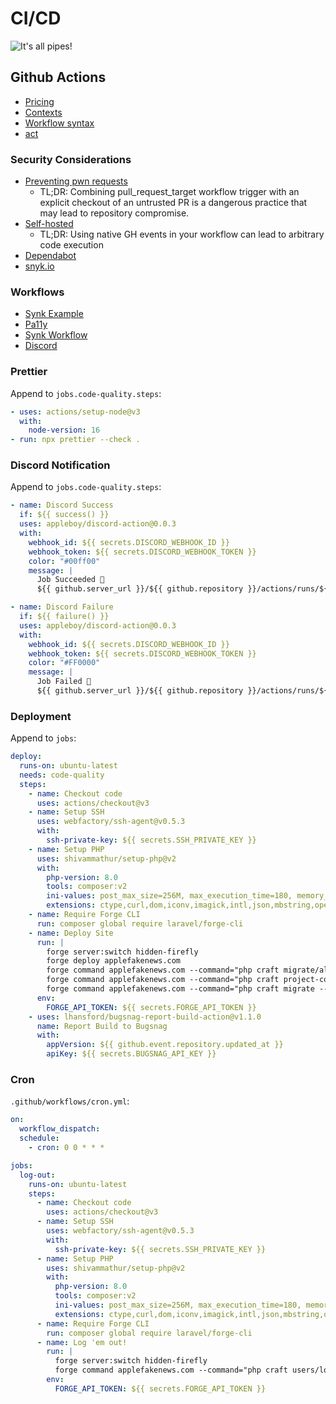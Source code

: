 # CI/CD

![It's all pipes!](/automation-workshop/assets/all-pipes.gif)

## Github Actions

- [Pricing](https://github.com/pricing)
- [Contexts](https://docs.github.com/en/actions/learn-github-actions/contexts)
- [Workflow syntax](https://docs.github.com/en/actions/using-workflows/workflow-syntax-for-github-actions)
- [act](https://github.com/nektos/act)

### Security Considerations

- [Preventing pwn requests](https://securitylab.github.com/research/github-actions-preventing-pwn-requests/)
  - TL;DR: Combining pull_request_target workflow trigger with an explicit checkout of an untrusted PR is a dangerous practice that may lead to repository compromise.
- [Self-hosted](https://docs.github.com/en/actions/security-guides/security-hardening-for-github-actions#hardening-for-self-hosted-runners)
  - TL;DR: Using native GH events in your workflow can lead to arbitrary code execution
- [Dependabot](https://github.com/dependabot)
- [snyk.io](https://snyk.io/)

### Workflows

- [Synk Example](https://github.com/craftcms/docker/blob/main/.github/workflows/build-and-push.yml)
- [Pa11y](https://github.com/marketplace/actions/pa11y-actions)
- [Synk Workflow](https://github.com/marketplace/actions/snyk)
- [Discord](https://github.com/appleboy/discord-action)

### Prettier

Append to `jobs.code-quality.steps`:

```yaml
- uses: actions/setup-node@v3
  with:
    node-version: 16
- run: npx prettier --check .
```

### Discord Notification

Append to `jobs.code-quality.steps`:

```yaml
- name: Discord Success
  if: ${{ success() }}
  uses: appleboy/discord-action@0.0.3
  with:
    webhook_id: ${{ secrets.DISCORD_WEBHOOK_ID }}
    webhook_token: ${{ secrets.DISCORD_WEBHOOK_TOKEN }}
    color: "#00ff00"
    message: |
      Job Succeeded 🧘
      ${{ github.server_url }}/${{ github.repository }}/actions/runs/${{ github.run_id }}

- name: Discord Failure
  if: ${{ failure() }}
  uses: appleboy/discord-action@0.0.3
  with:
    webhook_id: ${{ secrets.DISCORD_WEBHOOK_ID }}
    webhook_token: ${{ secrets.DISCORD_WEBHOOK_TOKEN }}
    color: "#FF0000"
    message: |
      Job Failed 🫠
      ${{ github.server_url }}/${{ github.repository }}/actions/runs/${{ github.run_id }}
```

### Deployment

Append to `jobs`:

```yaml
deploy:
  runs-on: ubuntu-latest
  needs: code-quality
  steps:
    - name: Checkout code
      uses: actions/checkout@v3
    - name: Setup SSH
      uses: webfactory/ssh-agent@v0.5.3
      with:
        ssh-private-key: ${{ secrets.SSH_PRIVATE_KEY }}
    - name: Setup PHP
      uses: shivammathur/setup-php@v2
      with:
        php-version: 8.0
        tools: composer:v2
        ini-values: post_max_size=256M, max_execution_time=180, memory_limit=512M
        extensions: ctype,curl,dom,iconv,imagick,intl,json,mbstring,openssl,pcre,pdo,reflection,spl,zip
    - name: Require Forge CLI
      run: composer global require laravel/forge-cli
    - name: Deploy Site
      run: |
        forge server:switch hidden-firefly
        forge deploy applefakenews.com
        forge command applefakenews.com --command="php craft migrate/all --no-content --interactive=0"
        forge command applefakenews.com --command="php craft project-config/apply"
        forge command applefakenews.com --command="php craft migrate --track=content --interactive=0"
      env:
        FORGE_API_TOKEN: ${{ secrets.FORGE_API_TOKEN }}
    - uses: lhansford/bugsnag-report-build-action@v1.1.0
      name: Report Build to Bugsnag
      with:
        appVersion: ${{ github.event.repository.updated_at }}
        apiKey: ${{ secrets.BUGSNAG_API_KEY }}
```

### Cron

`.github/workflows/cron.yml`:

```yaml
on:
  workflow_dispatch:
  schedule:
    - cron: 0 0 * * *

jobs:
  log-out:
    runs-on: ubuntu-latest
    steps:
      - name: Checkout code
        uses: actions/checkout@v3
      - name: Setup SSH
        uses: webfactory/ssh-agent@v0.5.3
        with:
          ssh-private-key: ${{ secrets.SSH_PRIVATE_KEY }}
      - name: Setup PHP
        uses: shivammathur/setup-php@v2
        with:
          php-version: 8.0
          tools: composer:v2
          ini-values: post_max_size=256M, max_execution_time=180, memory_limit=512M
          extensions: ctype,curl,dom,iconv,imagick,intl,json,mbstring,openssl,pcre,pdo,reflection,spl,zip
      - name: Require Forge CLI
        run: composer global require laravel/forge-cli
      - name: Log 'em out!
        run: |
          forge server:switch hidden-firefly
          forge command applefakenews.com --command="php craft users/logout-all"
        env:
          FORGE_API_TOKEN: ${{ secrets.FORGE_API_TOKEN }}
```
